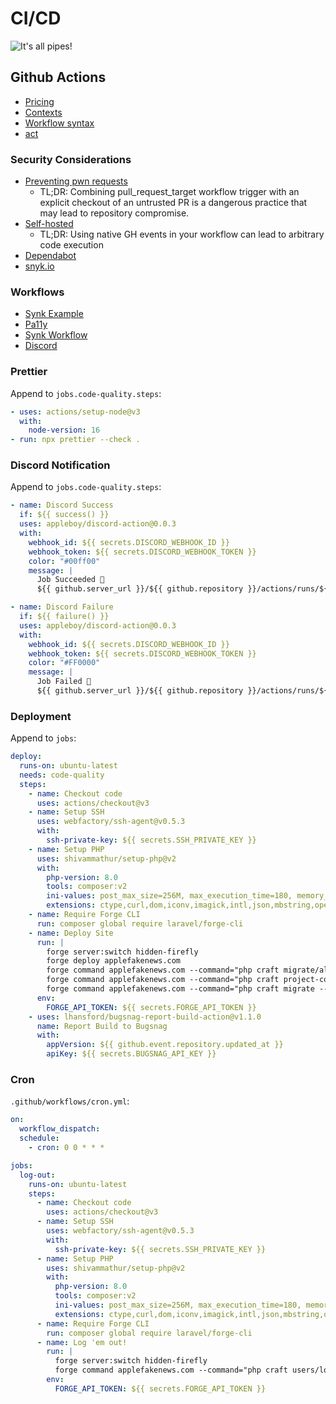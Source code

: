 # CI/CD

![It's all pipes!](/automation-workshop/assets/all-pipes.gif)

## Github Actions

- [Pricing](https://github.com/pricing)
- [Contexts](https://docs.github.com/en/actions/learn-github-actions/contexts)
- [Workflow syntax](https://docs.github.com/en/actions/using-workflows/workflow-syntax-for-github-actions)
- [act](https://github.com/nektos/act)

### Security Considerations

- [Preventing pwn requests](https://securitylab.github.com/research/github-actions-preventing-pwn-requests/)
  - TL;DR: Combining pull_request_target workflow trigger with an explicit checkout of an untrusted PR is a dangerous practice that may lead to repository compromise.
- [Self-hosted](https://docs.github.com/en/actions/security-guides/security-hardening-for-github-actions#hardening-for-self-hosted-runners)
  - TL;DR: Using native GH events in your workflow can lead to arbitrary code execution
- [Dependabot](https://github.com/dependabot)
- [snyk.io](https://snyk.io/)

### Workflows

- [Synk Example](https://github.com/craftcms/docker/blob/main/.github/workflows/build-and-push.yml)
- [Pa11y](https://github.com/marketplace/actions/pa11y-actions)
- [Synk Workflow](https://github.com/marketplace/actions/snyk)
- [Discord](https://github.com/appleboy/discord-action)

### Prettier

Append to `jobs.code-quality.steps`:

```yaml
- uses: actions/setup-node@v3
  with:
    node-version: 16
- run: npx prettier --check .
```

### Discord Notification

Append to `jobs.code-quality.steps`:

```yaml
- name: Discord Success
  if: ${{ success() }}
  uses: appleboy/discord-action@0.0.3
  with:
    webhook_id: ${{ secrets.DISCORD_WEBHOOK_ID }}
    webhook_token: ${{ secrets.DISCORD_WEBHOOK_TOKEN }}
    color: "#00ff00"
    message: |
      Job Succeeded 🧘
      ${{ github.server_url }}/${{ github.repository }}/actions/runs/${{ github.run_id }}

- name: Discord Failure
  if: ${{ failure() }}
  uses: appleboy/discord-action@0.0.3
  with:
    webhook_id: ${{ secrets.DISCORD_WEBHOOK_ID }}
    webhook_token: ${{ secrets.DISCORD_WEBHOOK_TOKEN }}
    color: "#FF0000"
    message: |
      Job Failed 🫠
      ${{ github.server_url }}/${{ github.repository }}/actions/runs/${{ github.run_id }}
```

### Deployment

Append to `jobs`:

```yaml
deploy:
  runs-on: ubuntu-latest
  needs: code-quality
  steps:
    - name: Checkout code
      uses: actions/checkout@v3
    - name: Setup SSH
      uses: webfactory/ssh-agent@v0.5.3
      with:
        ssh-private-key: ${{ secrets.SSH_PRIVATE_KEY }}
    - name: Setup PHP
      uses: shivammathur/setup-php@v2
      with:
        php-version: 8.0
        tools: composer:v2
        ini-values: post_max_size=256M, max_execution_time=180, memory_limit=512M
        extensions: ctype,curl,dom,iconv,imagick,intl,json,mbstring,openssl,pcre,pdo,reflection,spl,zip
    - name: Require Forge CLI
      run: composer global require laravel/forge-cli
    - name: Deploy Site
      run: |
        forge server:switch hidden-firefly
        forge deploy applefakenews.com
        forge command applefakenews.com --command="php craft migrate/all --no-content --interactive=0"
        forge command applefakenews.com --command="php craft project-config/apply"
        forge command applefakenews.com --command="php craft migrate --track=content --interactive=0"
      env:
        FORGE_API_TOKEN: ${{ secrets.FORGE_API_TOKEN }}
    - uses: lhansford/bugsnag-report-build-action@v1.1.0
      name: Report Build to Bugsnag
      with:
        appVersion: ${{ github.event.repository.updated_at }}
        apiKey: ${{ secrets.BUGSNAG_API_KEY }}
```

### Cron

`.github/workflows/cron.yml`:

```yaml
on:
  workflow_dispatch:
  schedule:
    - cron: 0 0 * * *

jobs:
  log-out:
    runs-on: ubuntu-latest
    steps:
      - name: Checkout code
        uses: actions/checkout@v3
      - name: Setup SSH
        uses: webfactory/ssh-agent@v0.5.3
        with:
          ssh-private-key: ${{ secrets.SSH_PRIVATE_KEY }}
      - name: Setup PHP
        uses: shivammathur/setup-php@v2
        with:
          php-version: 8.0
          tools: composer:v2
          ini-values: post_max_size=256M, max_execution_time=180, memory_limit=512M
          extensions: ctype,curl,dom,iconv,imagick,intl,json,mbstring,openssl,pcre,pdo,reflection,spl,zip
      - name: Require Forge CLI
        run: composer global require laravel/forge-cli
      - name: Log 'em out!
        run: |
          forge server:switch hidden-firefly
          forge command applefakenews.com --command="php craft users/logout-all"
        env:
          FORGE_API_TOKEN: ${{ secrets.FORGE_API_TOKEN }}
```
